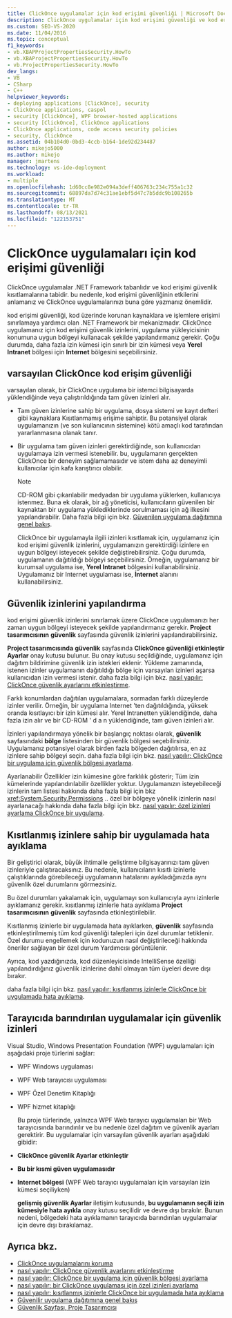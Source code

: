 ```yaml
---
title: ClickOnce uygulamalar için kod erişimi güvenliği | Microsoft Docs
description: ClickOnce uygulamalar için kod erişimi güvenliği ve kod erişimi güvenlik izinlerinin nasıl yapılandırılacağı hakkında bilgi edinin.
ms.custom: SEO-VS-2020
ms.date: 11/04/2016
ms.topic: conceptual
f1_keywords:
- vb.XBAPProjectPropertiesSecurity.HowTo
- vb.XBAProjectPropertiesSecurity.HowTo
- vb.ProjectPropertiesSecurity.HowTo
dev_langs:
- VB
- CSharp
- C++
helpviewer_keywords:
- deploying applications [ClickOnce], security
- ClickOnce applications, caspol
- security [ClickOnce], WPF browser-hosted applications
- security [ClickOnce], ClickOnce applications
- ClickOnce applications, code access security policies
- security, ClickOnce
ms.assetid: 04b104d0-0bd3-4ccb-b164-1de92d234487
author: mikejo5000
ms.author: mikejo
manager: jmartens
ms.technology: vs-ide-deployment
ms.workload:
- multiple
ms.openlocfilehash: 1d60cc8e982e094a3deff406763c234c755a1c32
ms.sourcegitcommit: 68897da7d74c31ae1ebf5d47c7b5ddc9b108265b
ms.translationtype: MT
ms.contentlocale: tr-TR
ms.lasthandoff: 08/13/2021
ms.locfileid: "122153751"
---
```

# <a name="code-access-security-for-clickonce-applications"></a>ClickOnce uygulamaları için kod erişimi güvenliği
ClickOnce uygulamalar .NET Framework tabanlıdır ve kod erişimi güvenlik kısıtlamalarına tabidir. bu nedenle, kod erişimi güvenliğinin etkilerini anlamanız ve ClickOnce uygulamalarınızı buna göre yazmanız önemlidir.

 kod erişimi güvenliği, kod üzerinde korunan kaynaklara ve işlemlere erişimi sınırlamaya yardımcı olan .NET Framework bir mekanizmadır. ClickOnce uygulamanız için kod erişimi güvenlik izinlerini, uygulama yükleyicisinin konumuna uygun bölgeyi kullanacak şekilde yapılandırmanız gerekir. Çoğu durumda, daha fazla izin kümesi için sınırlı bir izin kümesi veya **Yerel Intranet** bölgesi için **Internet** bölgesini seçebilirsiniz.

## <a name="default-clickonce-code-access-security"></a>varsayılan ClickOnce kod erişim güvenliği
 varsayılan olarak, bir ClickOnce uygulama bir istemci bilgisayarda yüklendiğinde veya çalıştırıldığında tam güven izinleri alır.

- Tam güven izinlerine sahip bir uygulama, dosya sistemi ve kayıt defteri gibi kaynaklara Kısıtlanmamış erişime sahiptir. Bu potansiyel olarak uygulamanızın (ve son kullanıcının sistemine) kötü amaçlı kod tarafından yararlanmasına olanak tanır.

- Bir uygulama tam güven izinleri gerektirdiğinde, son kullanıcıdan uygulamaya izin vermesi istenebilir. bu, uygulamanın gerçekten ClickOnce bir deneyim sağlamamasıdır ve istem daha az deneyimli kullanıcılar için kafa karıştırıcı olabilir.

  > [!NOTE]
  > CD-ROM gibi çıkarılabilir medyadan bir uygulama yüklerken, kullanıcıya istenmez. Buna ek olarak, bir ağ yöneticisi, kullanıcıların güvenilen bir kaynaktan bir uygulama yüklediklerinde sorulmaması için ağ ilkesini yapılandırabilir. Daha fazla bilgi için bkz. [Güvenilen uygulama dağıtımına genel bakış](../deployment/trusted-application-deployment-overview.md).

  ClickOnce bir uygulamayla ilgili izinleri kısıtlamak için, uygulamanız için kod erişimi güvenlik izinlerini, uygulamanızın gerektirdiği izinlere en uygun bölgeyi isteyecek şekilde değiştirebilirsiniz. Çoğu durumda, uygulamanın dağıtıldığı bölgeyi seçebilirsiniz. Örneğin, uygulamanız bir kurumsal uygulama ise, **Yerel Intranet** bölgesini kullanabilirsiniz. Uygulamanız bir Internet uygulaması ise, **İnternet** alanını kullanabilirsiniz.

## <a name="configure-security-permissions"></a>Güvenlik izinlerini yapılandırma
 kod erişimi güvenlik izinlerini sınırlamak üzere ClickOnce uygulamanızı her zaman uygun bölgeyi isteyecek şekilde yapılandırmanız gerekir. **Project tasarımcısının** **güvenlik** sayfasında güvenlik izinlerini yapılandırabilirsiniz.

 **Project tasarımcısında** **güvenlik** sayfasında **ClickOnce güvenliği etkinleştir Ayarlar** onay kutusu bulunur. Bu onay kutusu seçildiğinde, uygulamanız için dağıtım bildirimine güvenlik izin istekleri eklenir. Yükleme zamanında, istenen izinler uygulamanın dağıtıldığı bölge için varsayılan izinleri aşarsa kullanıcıdan izin vermesi istenir. daha fazla bilgi için bkz. [nasıl yapılır: ClickOnce güvenlik ayarlarını etkinleştirme](../deployment/how-to-enable-clickonce-security-settings.md).

 Farklı konumlardan dağıtılan uygulamalara, sormadan farklı düzeylerde izinler verilir. Örneğin, bir uygulama Internet 'ten dağıtıldığında, yüksek oranda kısıtlayıcı bir izin kümesi alır. Yerel Intranetten yüklendiğinde, daha fazla izin alır ve bir CD-ROM ' d a n yüklendiğinde, tam güven izinleri alır.

 İzinleri yapılandırmaya yönelik bir başlangıç noktası olarak, **güvenlik** sayfasındaki **bölge** listesinden bir güvenlik bölgesi seçebilirsiniz. Uygulamanız potansiyel olarak birden fazla bölgeden dağıtılırsa, en az izinlere sahip bölgeyi seçin. daha fazla bilgi için bkz. [nasıl yapılır: ClickOnce bir uygulama için güvenlik bölgesi ayarlama](../deployment/how-to-set-a-security-zone-for-a-clickonce-application.md).

 Ayarlanabilir Özellikler izin kümesine göre farklılık gösterir; Tüm izin kümelerinde yapılandırılabilir özellikler yoktur. Uygulamanızın isteyebileceği izinlerin tam listesi hakkında daha fazla bilgi için bkz <xref:System.Security.Permissions> .. özel bir bölgeye yönelik izinlerin nasıl ayarlanacağı hakkında daha fazla bilgi için bkz. [nasıl yapılır: özel izinleri ayarlama ClickOnce bir uygulama](../deployment/how-to-set-custom-permissions-for-a-clickonce-application.md).

## <a name="debug-an-application-that-has-restricted-permissions"></a>Kısıtlanmış izinlere sahip bir uygulamada hata ayıklama
 Bir geliştirici olarak, büyük ihtimalle geliştirme bilgisayarınızı tam güven izinleriyle çalıştıracaksınız. Bu nedenle, kullanıcıların kısıtlı izinlerle çalıştıklarında görebileceği uygulamanın hatalarını ayıkladığınızda aynı güvenlik özel durumlarını görmezsiniz.

 Bu özel durumları yakalamak için, uygulamayı son kullanıcıyla aynı izinlerle ayıklamanız gerekir. kısıtlanmış izinlerle hata ayıklama **Project tasarımcısının** **güvenlik** sayfasında etkinleştirilebilir.

 Kısıtlanmış izinlerle bir uygulamada hata ayıklarken, **güvenlik** sayfasında etkinleştirilmemiş tüm kod güvenliği talepleri için özel durumlar tetiklenir. Özel durumu engellemek için kodunuzun nasıl değiştirileceği hakkında öneriler sağlayan bir özel durum Yardımcısı görüntülenir.

 Ayrıca, kod yazdığınızda, kod düzenleyicisinde IntelliSense özelliği yapılandırdığınız güvenlik izinlerine dahil olmayan tüm üyeleri devre dışı bırakır.

 daha fazla bilgi için bkz. [nasıl yapılır: kısıtlanmış izinlerle ClickOnce bir uygulamada hata ayıklama](securing-clickonce-applications.md).

## <a name="security-permissions-for-browser-hosted-applications"></a>Tarayıcıda barındırılan uygulamalar için güvenlik izinleri
 Visual Studio, Windows Presentation Foundation (WPF) uygulamaları için aşağıdaki proje türlerini sağlar:

- WPF Windows uygulaması

- WPF Web tarayıcısı uygulaması

- WPF Özel Denetim Kitaplığı

- WPF hizmet kitaplığı

  Bu proje türlerinde, yalnızca WPF Web tarayıcı uygulamaları bir Web tarayıcısında barındırılır ve bu nedenle özel dağıtım ve güvenlik ayarları gerektirir. Bu uygulamalar için varsayılan güvenlik ayarları aşağıdaki gibidir:

- **ClickOnce güvenlik Ayarlar etkinleştir**

- **Bu bir kısmi güven uygulamasıdır**

- **Internet bölgesi** (WPF Web tarayıcı uygulamaları için varsayılan izin kümesi seçiliyken)

  **gelişmiş güvenlik Ayarlar** iletişim kutusunda, **bu uygulamanın seçili izin kümesiyle hata ayıkla** onay kutusu seçilidir ve devre dışı bırakılır. Bunun nedeni, bölgedeki hata ayıklamanın tarayıcıda barındırılan uygulamalar için devre dışı bırakılamaz.

## <a name="see-also"></a>Ayrıca bkz.
- [ClickOnce uygulamalarını koruma](../deployment/securing-clickonce-applications.md)
- [nasıl yapılır: ClickOnce güvenlik ayarlarını etkinleştirme](../deployment/how-to-enable-clickonce-security-settings.md)
- [nasıl yapılır: ClickOnce bir uygulama için güvenlik bölgesi ayarlama](../deployment/how-to-set-a-security-zone-for-a-clickonce-application.md)
- [nasıl yapılır: bir ClickOnce uygulaması için özel izinleri ayarlama](../deployment/how-to-set-custom-permissions-for-a-clickonce-application.md)
- [nasıl yapılır: kısıtlanmış izinlerle ClickOnce bir uygulamada hata ayıklama](securing-clickonce-applications.md)
- [Güvenilir uygulama dağıtımına genel bakış](../deployment/trusted-application-deployment-overview.md)
- [Güvenlik Sayfası, Proje Tasarımcısı](../ide/reference/security-page-project-designer.md)